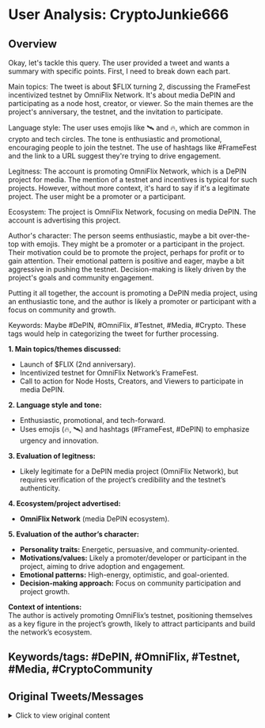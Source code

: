 # User Analysis: CryptoJunkie666

## Overview

<think>
Okay, let's tackle this query. The user provided a tweet and wants a summary with specific points. First, I need to break down each part.

Main topics: The tweet is about $FLIX turning 2, discussing the FrameFest incentivized testnet by OmniFlix Network. It's about media DePIN and participating as a node host, creator, or viewer. So the main themes are the project's anniversary, the testnet, and the invitation to participate.

Language style: The user uses emojis like 🛰️ and 🔥, which are common in crypto and tech circles. The tone is enthusiastic and promotional, encouraging people to join the testnet. The use of hashtags like #FrameFest and the link to a URL suggest they're trying to drive engagement.

Legitness: The account is promoting OmniFlix Network, which is a DePIN project for media. The mention of a testnet and incentives is typical for such projects. However, without more context, it's hard to say if it's a legitimate project. The user might be a promoter or a participant.

Ecosystem: The project is OmniFlix Network, focusing on media DePIN. The account is advertising this project.

Author's character: The person seems enthusiastic, maybe a bit over-the-top with emojis. They might be a promoter or a participant in the project. Their motivation could be to promote the project, perhaps for profit or to gain attention. Their emotional pattern is positive and eager, maybe a bit aggressive in pushing the testnet. Decision-making is likely driven by the project's goals and community engagement.

Putting it all together, the account is promoting a DePIN media project, using an enthusiastic tone, and the author is likely a promoter or participant with a focus on community and growth.

Keywords: Maybe #DePIN, #OmniFlix, #Testnet, #Media, #Crypto. These tags would help in categorizing the tweet for further processing.
</think>

**1. Main topics/themes discussed:**  
- Launch of $FLIX (2nd anniversary).  
- Incentivized testnet for OmniFlix Network’s FrameFest.  
- Call to action for Node Hosts, Creators, and Viewers to participate in media DePIN.  

**2. Language style and tone:**  
- Enthusiastic, promotional, and tech-forward.  
- Uses emojis (🔥, 🛰️) and hashtags (#FrameFest, #DePIN) to emphasize urgency and innovation.  

**3. Evaluation of legitness:**  
- Likely legitimate for a DePIN media project (OmniFlix Network), but requires verification of the project’s credibility and the testnet’s authenticity.  

**4. Ecosystem/project advertised:**  
- **OmniFlix Network** (media DePIN ecosystem).  

**5. Evaluation of the author’s character:**  
- **Personality traits:** Energetic, persuasive, and community-oriented.  
- **Motivations/values:** Likely a promoter/developer or participant in the project, aiming to drive adoption and engagement.  
- **Emotional patterns:** High-energy, optimistic, and goal-oriented.  
- **Decision-making approach:** Focus on community participation and project growth.  

**Context of intentions:**  
The author is actively promoting OmniFlix’s testnet, positioning themselves as a key figure in the project’s growth, likely to attract participants and build the network’s ecosystem.  

**Keywords/tags:** #DePIN, #OmniFlix, #Testnet, #Media, #CryptoCommunity
---
## Original Tweets/Messages

<details>
<summary>Click to view original content</summary>

| Type | Content |
|------|---------|
| messages | $FLIX turns 2 

Exploring the #FrameFest incentivized testnet by @OmniFlixNetwork 🛰️ to try out the future of Media DePIN with the OmniFlix Media Node 🔥 

Are you a Node Host? Creator? Viewer?

Participate in the incentivized testnet now 👇

https://t.co/Ruaj76lk0w |

</details>
